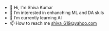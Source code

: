 - 👋 Hi, I’m Shiva Kumar
- 👀 I’m interested in enhanching ML and DA skils
- 🌱 I’m currently learning AI
- 📫 How to reach me shiva_619@yahoo.com

<!---
shivada1992/shivada1992 is a ✨ special ✨ repository because its `README.md` (this file) appears on your GitHub profile.
You can click the Preview link to take a look at your changes.
--->

